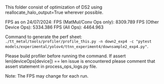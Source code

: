 This folder consist of optimization of DS2 using reallocate_halo_output=True wherever possible.

FPS as on 24/07/2024:
FPS (MatMul/Conv Ops only): 8309.789
FPS (Other Device Ops): 5334.386
FPS (All Ops): 4464.963

Command to generate the perf sheet: `./tt_metal/tools/profiler/profile_this.py -n down2_exp4 -c "pytest models/experimental/yolov4/ttnn_experiment4/downsample2_exp4.py"`.

Please build profiler before running the command.
If assert len(deviceOps[device]) == len issue is encountered please comment that assert statement in process_ops_logs.py file.

Note: The FPS may change for each run.
